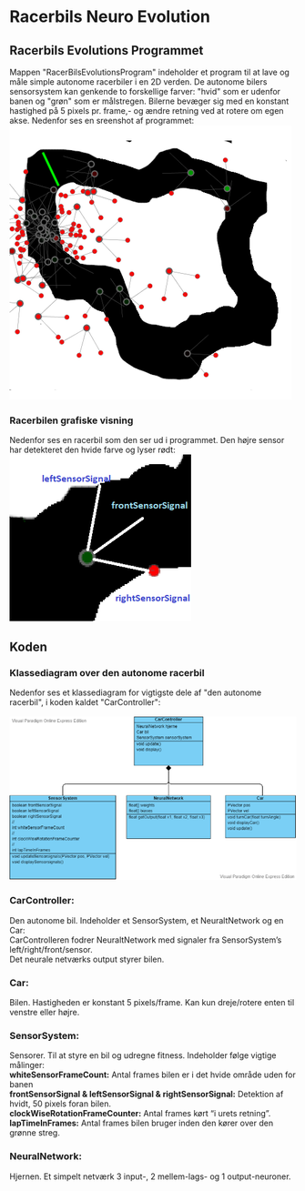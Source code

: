 # Racerbils Neuro Evolution


## Racerbils Evolutions Programmet

Mappen "RacerBilsEvolutionsProgram" indeholder et program til at lave og måle simple autonome racerbiler i en 2D verden. 
De autonome bilers sensorsystem kan genkende to forskellige farver: "hvid" som er udenfor banen og "grøn" som er målstregen.
Bilerne bevæger sig med en konstant hastighed på 5 pixels pr. frame,- og ændre retning ved at rotere om egen akse.
Nedenfor ses en sreenshot af programmet:
![Programmet køres](WorldOfRacerbiler.png)

### Racerbilen grafiske visning
Nedenfor ses en racerbil som den ser ud i programmet. Den højre sensor har detekteret den hvide farve og lyser rødt:
![Den Autonome Racerbil Grafiske repræsentation](CarAndSensors.png)

## Koden

### Klassediagram over den autonome racerbil
Nedenfor ses et klassediagram for vigtigste dele af "den autonome racerbil", i koden kaldet "CarController":</br></br>
![Den Autonome Racerbil klasse komposition, kaldet CarController](CarControllerDiagram.png)


### CarController:
Den autonome bil. Indeholder et SensorSystem, et NeuraltNetwork og en Car:</br>
CarControlleren fodrer NeuraltNetwork  med signaler fra SensorSystem’s left/right/front/sensor. </br>
Det neurale netværks output styrer bilen.</br>
### Car:
Bilen. Hastigheden er konstant 5 pixels/frame. Kan kun dreje/rotere enten til venstre eller højre. </br>
### SensorSystem:
Sensorer. Til at styre en bil og udregne fitness. Indeholder følge vigtige målinger:</br>
**whiteSensorFrameCount:**  Antal frames bilen er i det hvide område uden for banen</br>
**frontSensorSignal & leftSensorSignal & rightSensorSignal:** Detektion af hvidt, 50 pixels foran bilen.</br>
**clockWiseRotationFrameCounter:** Antal frames kørt  “i urets retning”.</br>
**lapTimeInFrames:** Antal frames bilen bruger inden den kører over den grønne streg.</br>
### NeuralNetwork: 
Hjernen. Et simpelt netværk 3 input-, 2 mellem-lags- og 1 output-neuroner. </br>
